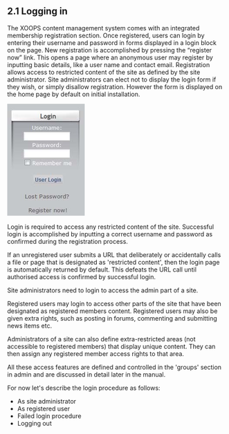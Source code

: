 ## 2.1 Logging in

The XOOPS content management system comes with an integrated membership registration section. Once registered, users can login by entering their username and password in forms displayed in a login block on the page. New registration is accomplished by pressing the “register now” link. This opens a page where an anonymous user may register by inputting basic details, like a user name and contact email. Registration allows access to restricted content of the site as defined by the site administrator. Site administrators can elect not to display the login form if they wish, or simply disallow registration. However the form is displayed on the home page by default on initial installation.

![img_2.jpg](../assets/img_2.jpg)  

Login is required to access any restricted content of the site. Successful login is accomplished by inputting a correct username and password as confirmed during the registration process.

If an unregistered user submits a URL that deliberately or accidentally calls a file or page that is designated as 'restricted content', then the login page is automatically returned by default. This defeats the URL call until authorised access is confirmed by successful login.

Site administrators need to login to access the admin part of a site.

Registered users may login to access other parts of the site that have been designated as registered members content. Registered users may also be given extra rights, such as posting in forums, commenting and submitting news items etc.

Administrators of a site can also define extra-restricted areas (not accessible to registered members) that display unique content. They can then assign any registered member access rights to that area.

All these access features are defined and controlled in the 'groups' section in admin and are discussed in detail later in the manual.

For now let's describe the login procedure as follows:
* As site administrator
* As registered user
* Failed login procedure
* Logging out


